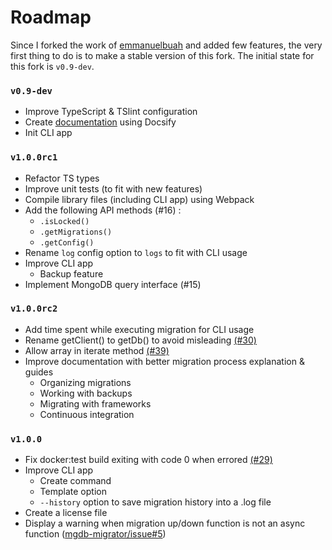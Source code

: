 # Roadmap

Since I forked the work of [emmanuelbuah](https://github.com/emmanuelbuah) and added few features, the very first thing to do is to make a stable version of this fork. The initial state for this fork is `v0.9-dev`.

### `v0.9-dev`

- Improve TypeScript & TSlint configuration
- Create [documentation](https://sundowndev.github.io/underbase/) using Docsify
- Init CLI app

### `v1.0.0rc1`

- Refactor TS types
- Improve unit tests (to fit with new features)
- Compile library files (including CLI app) using Webpack
- Add the following API methods (#16) : 
  - `.isLocked()`
  - `.getMigrations()`
  - `.getConfig()`
- Rename `log` config option to `logs` to fit with CLI usage
- Improve CLI app
  - Backup feature
- Implement MongoDB query interface (#15)

### `v1.0.0rc2`

- Add time spent while executing migration for CLI usage
- Rename getClient() to getDb() to avoid misleading [(#30)](https://github.com/sundowndev/underbase/issues/30)
- Allow array in iterate method [(#39)](https://github.com/sundowndev/underbase/issues/39)
- Improve documentation with better migration process explanation & guides
  - Organizing migrations
  - Working with backups
  - Migrating with frameworks
  - Continuous integration

### `v1.0.0`

-  Fix docker:test build exiting with code 0 when errored [(#29)](https://github.com/sundowndev/underbase/issues/29)
- Improve CLI app
  - Create command
  - Template option
  - `--history` option to save migration history into a .log file
- Create a license file
- Display a warning when migration up/down function is not an async function ([mgdb-migrator/issue#5](https://github.com/emmanuelbuah/mgdb-migrator/issues/5))
